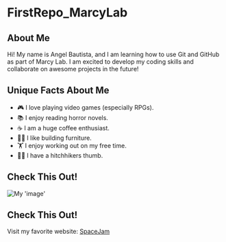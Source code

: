 # FirstRepo_MarcyLab

## About Me
Hi! My name is Angel Bautista, and I am learning how to use
Git and GitHub as part of Marcy Lab. I am excited to
develop my coding skills and collaborate on awesome
projects in the future!

## Unique Facts About Me
- 🎮 I love playing video games (especially RPGs).
- 📚 I enjoy reading horror novels.
- ☕ I am a huge coffee enthusiast.
- 👷🏽 I like building furniture.
- 🏋 I enjoy working out on my free time.
- 👍🏽 I have a hitchhikers thumb.

## Check This Out!
![My 'image'](https://github.com/user-attachments/assets/68325671-6dc3-4390-a72d-66a7b2733fde)



## Check This Out!
Visit my favorite website: [SpaceJam](https://www.spacejam.com/1996/)

